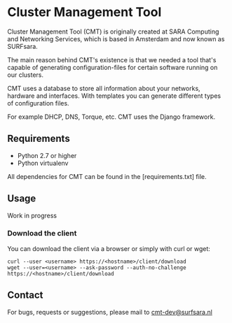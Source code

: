 # Cluster Management Tool
Cluster Management Tool (CMT) is originally created at SARA Computing and
Networking Services, which is based in Amsterdam and now known as SURFsara.

The main reason behind CMT's existence is that we needed a tool that's capable
of generating configuration-files for certain software running on our clusters.

CMT uses a database to store all information about your networks, hardware and
interfaces. With templates you can generate different types of configuration files.

For example DHCP, DNS, Torque, etc. CMT uses the Django framework.

## Requirements
 * Python 2.7 or higher
 * Python virtualenv
 
All dependencies for CMT can be found in the [requirements.txt] file. 

## Usage

Work in progress

### Download the client

You can download the client via a browser or simply with curl or wget:
```
curl --user <username> https://<hostname>/client/download
wget --user=<username> --ask-password --auth-no-challenge https://<hostname>/client/download
```

## Contact

For bugs, requests or suggestions, please mail to cmt-dev@surfsara.nl
